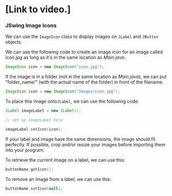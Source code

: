 # [Link to video.]

### JSwing Image Icons

We can use the `ImageIcon` class to display images on `JLabel` and `JButton` objects.

We can use the following code to create an image icon for an image called icon.jpg as long as it's in the same location as *Main.java*.

```java
ImageIcon icon = new ImageIcon("icon.jpg");
```

If the image is in a folder (not in the same location as *Main.java*), we can put "folder_name/" (with the actual name of the folder) in front of the filename. 

```java
ImageIcon icon = new ImageIcon("Images/icon.jpg");
```

To place this image onto`JLabel`, we can use the following code:

```java
JLabel imageLabel = new JLabel();

// set up imageLabel here

imageLabel.setIcon(icon);
```

If your label and image have the same dimensions, the image should fit perfectly. If possible, crop and/or resize your images before importing them into your program. 

To retrieve the current image on a label, we can use this:

```java
buttonName.getIcon();
```

To remove an image from a label, we can use this:

```java
buttonName.setIcon(null);
```

